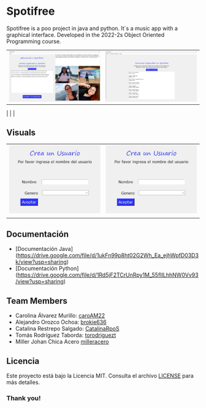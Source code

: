 # Spotifree
Spotifree is a poo project in java and python. It´s a music app with a graphical interface. Developed in the 2022-2s Object Oriented Programming course.

| | | 
| :--: | :--: |
| ![Original Game](./images/app.jpg) | ![Main Menu](./images/songs.jpg) |

| | | 

## Visuals

|  |  |
| :--: | :--: |
| ![Creación de usuario](./images/create_user.jpg) | ![Ranking](./images/create_user.jpg) |
|  |  |

## Documentación

- [Documentación Java] (https://drive.google.com/file/d/1ukFn99p8ht02G2Wh_Ea_ejhWpfD03D3k/view?usp=sharing)
- [Documentación Python] (https://drive.google.com/file/d/1Rd5jF2TCrUnRpy1M_55fIILhhNW0Vv93/view?usp=sharing)

## Team Members

- Carolina Álvarez Murillo: [caroAM22](https://github.com/caroAM22)
- Alejandro Orozco Ochoa: [brokie636](https://github.com/brokie636)
- Catalina Restrepo Salgado: [CatalinaRpoS](https://github.com/CatalinaRpoS)
- Tomás Rodríguez Taborda: [torodriguezt](https://github.com/torodriguezt)
- Miller Johan Chica Acero [milleracero](https://github.com/milleracero)
  
## Licencia

Este proyecto está bajo la Licencia MIT. Consulta el archivo [LICENSE](LICENSE) para más detalles.

### Thank you! 



